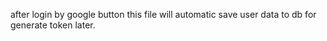 <!-- This file write for save user to db -->

after login by google button this file will automatic save user data to db for generate token later.
